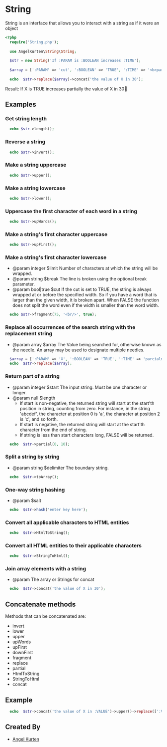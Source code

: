 **String**
=========
String is an interface that allows you to interact with a string as if it were an object

```php
<?php
  require('String.php');
  
  use AngelKurten\String\String;
  
  $str = new String('If :PARAM is :BOOLEAN increases :TIME');
  
  $array = [':PARAM' => 'cut', ':BOOLEAN' => 'TRUE', ':TIME' => '<b>partially</b>'];
  
  echo  $str->replace($array)->concat('the value of X in 30');
```

Result: If X is TRUE increases partially the value of X in 30

**Examples**
------------

### Get string length

```php 
  echo $str->length();
```

### Reverse a string
```php
  echo $str->invert();
```

### Make a string uppercase
```php
  echo $str->upper();
```

### Make a string lowercase
```php
  echo $str->lower();
```

### Uppercase the first character of each word in a string
```php
  echo $str->upWords();
```

### Make a string's first character uppercase
```php
  echo $str->upFirst();
```

### Make a string's first character lowercase
* @param integer $limit Number of characters at which the string will be wrapped.
* @param string $break The line is broken using the optional break parameter.
* @param bool|true $cut If the cut is set to TRUE, the string is always wrapped at or before the specified width. So if you have a word that is larger than the given width, it is broken apart. When FALSE the function does not split the word even if the width is smaller than the word width.
```php
  echo $str->fragment(75, '<br/>', true);
```

### Replace all occurrences of the search string with the replacement string
* @param array $array The Value being searched for, otherwise known as the needle. An array may be used to designate multiple needles.

```php
  $array = [':PARAM' => 'X', ':BOOLEAN' => 'TRUE', ':TIME' => 'parcialmente'];
  echo  $str->replace($array);
```

### Return part of a string

* @param integer $start The input string. Must be one character or longer.
* @param null $length  
  * If start is non-negative, the returned string will start at the start'th position in string, counting from zero. For instance, in the string 'abcdef', the character at position 0 is 'a', the character at position 2 is 'c', and so forth.        
  *  If start is negative, the returned string will start at the start'th character from the end of string.
  * If string is less than start characters long, FALSE will be returned.

```php
  echo  $str->partial(0, 10);
```

### Split a string by string

* @param string $delimiter The boundary string.

```php
  echo  $str->toArray();
```

### One-way string hashing

* @param $salt

```php
  echo  $str->hash('enter key here');
```

### Convert all applicable characters to HTML entities

```php
  echo  $str->HtmlToString();
```

### Convert all HTML entities to their applicable characters

```php
  echo  $str->StringToHtml();
```

### Join array elements with a string

* @param The array or Strings for concat

```php
  echo  $str->concat('the value of X in 30');
```

**Concatenate methods**
------------

Methods that can be concatenated are: 

 - invert
 - lower
 - upper
 - upWords
 - upFirst
 - downFirst
 - fragment
 - replace
 - partial
 - HtmlToString
 - StringToHtml
 - concat

**Example**
------------
```php
  echo  $str->concat('the value of X in :VALUE')->upper()->replace([':VALUE' => '100']);
```

Created By
-----------

+ [Angel Kurten](http://twitter.com/AngelKurten)
